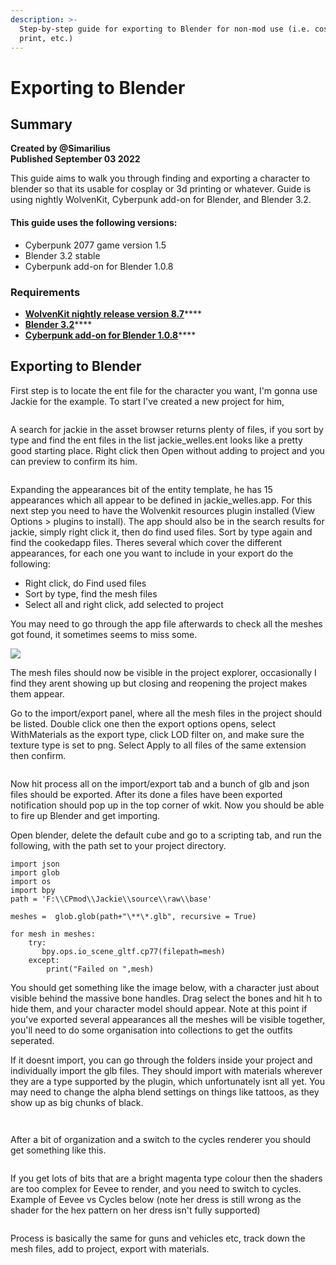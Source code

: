 ```yaml
---
description: >-
  Step-by-step guide for exporting to Blender for non-mod use (i.e. cosplay, 3d
  print, etc.)
---
```


# Exporting to Blender

## Summary

**Created by @Simarilius** \
**Published September 03 2022**

This guide aims to walk you through finding and exporting a character to blender so that its usable for cosplay or 3d printing or whatever. Guide is using nightly WolvenKit, Cyberpunk add-on for Blender, and Blender 3.2.

#### This guide uses the following versions:

* Cyberpunk 2077 game version 1.5
* Blender 3.2 stable
* Cyberpunk add-on for Blender 1.0.8

### Requirements

* [**WolvenKit nightly release version 8.7**](https://github.com/WolvenKit/WolvenKit)****
* [**Blender 3.2**](https://www.blender.org/)****
* [**Cyberpunk add-on for Blender 1.0.8**](https://github.com/dragonzkiller/cp77research)****

## Exporting to Blender

First step is to locate the ent file for the character you want, I'm gonna use Jackie for the example. To start I've created a new project for him,&#x20;

<figure><img src="../../.gitbook/assets/image (2) (1).png" alt=""><figcaption></figcaption></figure>

A search for jackie in the asset browser returns plenty of files, if you sort by type and find the ent files in the list jackie\_welles.ent looks like a pretty good starting place. Right click then Open without adding to project and you can preview to confirm its him.

<figure><img src="../../.gitbook/assets/image (4).png" alt=""><figcaption></figcaption></figure>

Expanding the appearances bit of the entity template, he has 15 appearances which all appear to be defined in jackie\_welles.app. For this next step you need to have the Wolvenkit resources plugin installed (View Options > plugins to install). The app should also be in the search results for jackie, simply right click it, then do find used files. Sort by type again and find the cookedapp files. Theres several which cover the different appearances, for each one you want to include in your export do the following:&#x20;

* Right click, do Find used files&#x20;
* Sort by type, find the mesh files&#x20;
* Select all and right click, add selected to project

You may need to go through the app file afterwards to check all the meshes got found, it sometimes seems to miss some.



![](<../../.gitbook/assets/image (1) (1).png>)

The mesh files should now be visible in the project explorer, occasionally I find they arent showing up but closing and reopening the project makes them appear.&#x20;

Go to the import/export panel, where all the mesh files in the project should be listed. Double click one then the export options opens, select WithMaterials as the export type, click LOD filter on, and make sure the texture type is set to png. Select Apply to all files of the same extension then confirm.&#x20;

<figure><img src="../../.gitbook/assets/image (7) (1).png" alt=""><figcaption></figcaption></figure>

Now hit process all on the import/export tab and a bunch of glb and json files should be exported. After its done a files have been exported notification should pop up in the top corner of wkit. Now you should be able to fire up Blender and get importing.

Open blender, delete the default cube and go to a scripting tab, and run the following, with the path set to your project directory.

```
import json
import glob
import os
import bpy
path = 'F:\\CPmod\\Jackie\\source\\raw\\base'

meshes =  glob.glob(path+"\**\*.glb", recursive = True)

for mesh in meshes:
    try:
       bpy.ops.io_scene_gltf.cp77(filepath=mesh)
    except:
        print("Failed on ",mesh)
```

You should get something like the image below, with a character just about visible behind the massive bone handles. Drag select the bones and hit h to hide them, and your character model should appear. Note at this point if you've exported several appearances all the meshes will be visible together, you'll need to do some organisation into collections to get the outfits seperated.

If it doesnt import, you can go through the folders inside your project and individually import the glb files. They should import with materials wherever they are a type supported by the plugin, which unfortunately isnt all yet. You may need to change the alpha blend settings on things like tattoos, as they show up as big chunks of black.&#x20;



<figure><img src="../../.gitbook/assets/image (5).png" alt=""><figcaption></figcaption></figure>

<figure><img src="../../.gitbook/assets/image (6) (1).png" alt=""><figcaption></figcaption></figure>

After a bit of organization and a switch to the cycles renderer you should get something like this.

<figure><img src="../../.gitbook/assets/image (8).png" alt=""><figcaption></figcaption></figure>

If you get lots of bits that are a bright magenta type colour then the shaders are too complex for Eevee to render, and you need to switch to cycles. Example of Eevee vs Cycles below (note her dress is still wrong as the shader for the hex pattern on her dress isn't fully supported)

<figure><img src="../../.gitbook/assets/image (4) (1).png" alt=""><figcaption></figcaption></figure>

Process is basically the same for guns and vehicles etc, track down the mesh files, add to project, export with materials.
